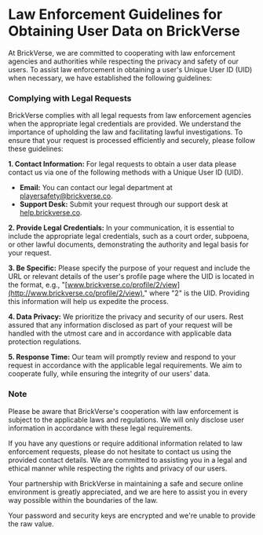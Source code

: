 # Law Enforcement Guidelines for Obtaining User Data on BrickVerse

At BrickVerse, we are committed to cooperating with law enforcement agencies and authorities while respecting the privacy and safety of our users. To assist law enforcement in obtaining a user's Unique User ID (UID) when necessary, we have established the following guidelines:

### Complying with Legal Requests

BrickVerse complies with all legal requests from law enforcement agencies when the appropriate legal credentials are provided. We understand the importance of upholding the law and facilitating lawful investigations. To ensure that your request is processed efficiently and securely, please follow these guidelines:

**1. Contact Information:** For legal requests to obtain a user data please contact us via one of the following methods with a Unique User ID (UID).

* **Email:** You can contact our legal department at [playersafety@brickverse.co](mailto:playersafety@brickverse.co).
* **Support Desk:** Submit your request through our support desk at [help.brickverse.co](https://help.brickverse.co/).

**2. Provide Legal Credentials:** In your communication, it is essential to include the appropriate legal credentials, such as a court order, subpoena, or other lawful documents, demonstrating the authority and legal basis for your request.

**3. Be Specific:** Please specify the purpose of your request and include the URL or relevant details of the user's profile page where the UID is located in the format, e.g., "[www.brickverse.co/profile/2/view](http://www.brickverse.co/profile/2/view)," where "2" is the UID. Providing this information will help us expedite the process.

**4. Data Privacy:** We prioritize the privacy and security of our users. Rest assured that any information disclosed as part of your request will be handled with the utmost care and in accordance with applicable data protection regulations.

**5. Response Time:** Our team will promptly review and respond to your request in accordance with the applicable legal requirements. We aim to cooperate fully, while ensuring the integrity of our users' data.

### Note

Please be aware that BrickVerse's cooperation with law enforcement is subject to the applicable laws and regulations. We will only disclose user information in accordance with these legal requirements.

If you have any questions or require additional information related to law enforcement requests, please do not hesitate to contact us using the provided contact details. We are committed to assisting you in a legal and ethical manner while respecting the rights and privacy of our users.

Your partnership with BrickVerse in maintaining a safe and secure online environment is greatly appreciated, and we are here to assist you in every way possible within the boundaries of the law.

Your password and security keys are encrypted and we're unable to provide the raw value.
